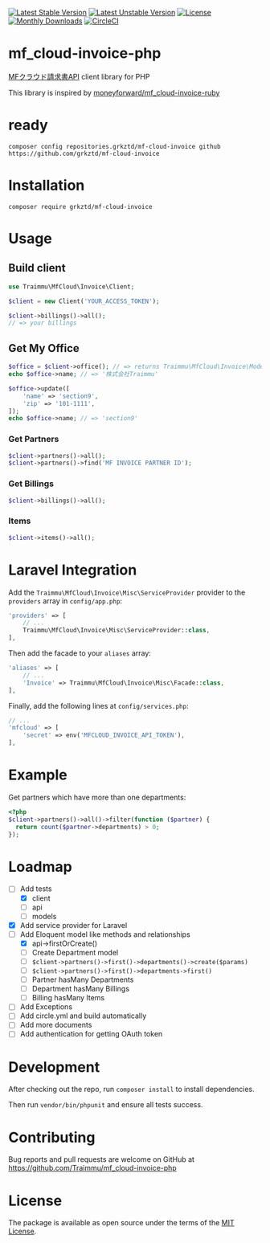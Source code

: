 <!-- vim:set filetype=php <?php -->

[![Latest Stable Version](https://poser.pugx.org/traimmu/mf-cloud-invoice/v/stable)](https://packagist.org/packages/traimmu/mf-cloud-invoice)
[![Latest Unstable Version](https://poser.pugx.org/traimmu/mf-cloud-invoice/v/unstable)](https://packagist.org/packages/traimmu/mf-cloud-invoice)
[![License](https://poser.pugx.org/traimmu/mf-cloud-invoice/license)](https://packagist.org/packages/traimmu/mf-cloud-invoice)
[![Monthly Downloads](https://poser.pugx.org/traimmu/mf-cloud-invoice/d/monthly)](https://packagist.org/packages/traimmu/mf-cloud-invoice)
[![CircleCI](https://circleci.com/gh/Traimmu/mf-cloud-invoice-php.svg?style=svg)](https://circleci.com/gh/Traimmu/mf-cloud-invoice-php)

# mf_cloud-invoice-php

[MFクラウド請求書API](https://github.com/moneyforward/invoice-api-doc) client library for PHP

This library is inspired by [moneyforward/mf_cloud-invoice-ruby](https://github.com/moneyforward/mf_cloud-invoice-ruby)

# ready
```
composer config repositories.grkztd/mf-cloud-invoice github https://github.com/grkztd/mf-cloud-invoice
```

# Installation

```
composer require grkztd/mf-cloud-invoice
```

# Usage

## Build client

```php
use Traimmu\MfCloud\Invoice\Client;

$client = new Client('YOUR_ACCESS_TOKEN');

$client->billings()->all();
// => your billings
```

## Get My Office

```php
$office = $client->office(); // => returns Traimmu\MfCloud\Invoice\Models\Office instance
echo $office->name; // => '株式会社Traimmu'

$office->update([
    'name' => 'section9',
    'zip' => '101-1111',
]);
echo $office->name; // => 'section9'
```

### Get Partners

```php
$client->partners()->all();
$client->partners()->find('MF INVOICE PARTNER ID');
```

### Get Billings

```php
$client->billings()->all();
```

### Items

```php
$client->items()->all();
```

<!-- ## Errors -->

# Laravel Integration

Add the `Traimmu\MfCloud\Invoice\Misc\ServiceProvider` provider to the `providers` array in `config/app.php`:

```php
'providers' => [
    // ...
    Traimmu\MfCloud\Invoice\Misc\ServiceProvider::class,
],
```

Then add the facade to your `aliases` array:

```php
'aliases' => [
    // ...
    'Invoice' => Traimmu\MfCloud\Invoice\Misc\Facade::class,
],
```

Finally, add the following lines at `config/services.php`:

```php
// ...
'mfcloud' => [
    'secret' => env('MFCLOUD_INVOICE_API_TOKEN'),
],
```

# Example

Get partners which have more than one departments:

```php
<?php
$client->partners()->all()->filter(function ($partner) {
  return count($partner->departments) > 0;
});
```

# Loadmap

- [ ] Add tests
  - [x] client
  - [ ] api
  - [ ] models
- [x] Add service provider for Laravel
- [ ] Add Eloquent model like methods and relationships
  - [x] api->firstOrCreate()
  - [ ] Create Department model
  - [ ] `$client->partners()->first()->departments()->create($params)`
  - [ ] `$client->partners()->first()->departments->first()`
  - [ ] Partner hasMany Departments
  - [ ] Department hasMany Billings
  - [ ] Billing hasMany Items
- [ ] Add Exceptions
- [ ] Add circle.yml and build automatically
- [ ] Add more documents
- [ ] Add authentication for getting OAuth token

# Development

After checking out the repo, run `composer install` to install dependencies.

Then run `vendor/bin/phpunit` and ensure all tests success.

# Contributing

Bug reports and pull requests are welcome on GitHub at https://github.com/Traimmu/mf_cloud-invoice-php

# License

The package is available as open source under the terms of the [MIT License](http://opensource.org/licenses/MIT).


